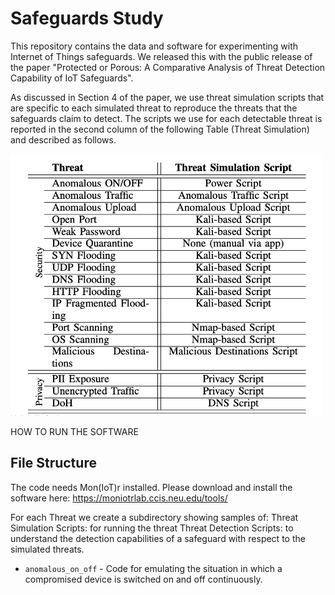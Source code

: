 # Safeguards Study

This repository contains the data and software for experimenting with Internet of Things safeguards. 
We released this with the public release of the paper "Protected or Porous: A Comparative Analysis of Threat Detection Capability of IoT Safeguards".

As discussed in Section 4 of the paper, we use threat simulation scripts that are specific to each simulated threat to reproduce the threats that the safeguards claim to detect. The scripts we use for each detectable threat is reported in the second column of the following Table (Threat Simulation) and described as follows.

<img src="https://github.com/IoTrim/safeguards-study/blob/main/table.png" width="500"/>

HOW TO RUN THE SOFTWARE
## File Structure 

The code needs Mon(IoT)r installed. Please download and install the software here: https://moniotrlab.ccis.neu.edu/tools/

For each Threat we create a subdirectory showing samples of:
Threat Simulation Scripts: for running the threat 
Threat Detection Scripts: to understand the detection capabilities of a safeguard with respect to the simulated threats. 

- `anomalous_on_off` - Code for emulating the situation in which a compromised device is switched on and off continuously.
